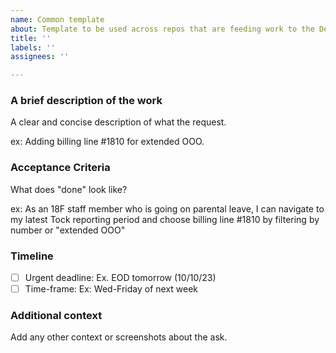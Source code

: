 ```yaml
---
name: Common template 
about: Template to be used across repos that are feeding work to the Delivery Assurance Team
title: ''
labels: ''
assignees: ''

---
```

### A brief description of the work

A clear and concise description of what the request.

ex: Adding billing line #1810 for extended OOO.

### Acceptance Criteria

What does "done" look like?

ex: As an 18F staff member who is going on parental leave, I can navigate to my latest Tock reporting period and choose billing line #1810 by filtering by number or "extended OOO"

### Timeline

- [ ] Urgent deadline: Ex. EOD tomorrow (10/10/23)
- [ ] Time-frame: Ex: Wed-Friday of next week

### Additional context

Add any other context or screenshots about the ask.
